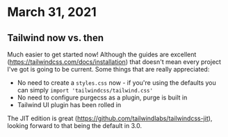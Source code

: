# March 31, 2021

## Tailwind now vs. then

Much easier to get started now!  Although the guides are excellent (https://tailwindcss.com/docs/installation) that doesn't mean every project I've got is going to be current.  Some things that are really appreciated:

- No need to create a `styles.css` now - if you're using the defaults you can simply `import 'tailwindcss/tailwind.css'`
- No need to configure purgecss as a plugin, purge is built in
- Tailwind UI plugin has been rolled in

The JIT edition is great (https://github.com/tailwindlabs/tailwindcss-jit), looking forward to that being the default in 3.0.